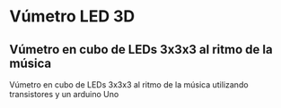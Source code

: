 # Vúmetro LED 3D
## Vúmetro en cubo de LEDs 3x3x3 al ritmo de la música
Vúmetro en cubo de LEDs 3x3x3 al ritmo de la música utilizando transistores y un arduino Uno
